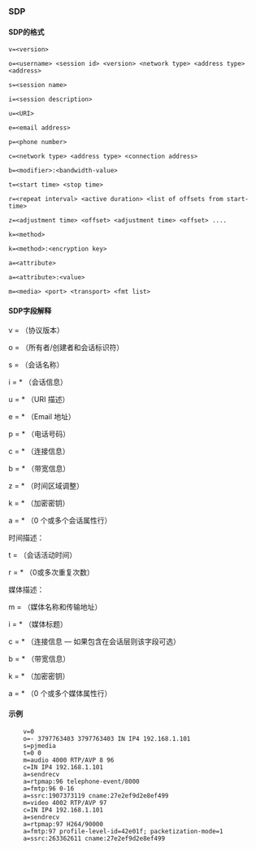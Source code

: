 ### SDP

#### SDP的格式

```
v=<version>

o=<username> <session id> <version> <network type> <address type> <address>

s=<session name>

i=<session description>

u=<URI>

e=<email address>

p=<phone number>

c=<network type> <address type> <connection address>

b=<modifier>:<bandwidth-value>

t=<start time> <stop time>

r=<repeat interval> <active duration> <list of offsets from start-time>

z=<adjustment time> <offset> <adjustment time> <offset> ....

k=<method>

k=<method>:<encryption key>

a=<attribute>

a=<attribute>:<value>

m=<media> <port> <transport> <fmt list>
```



#### SDP字段解释

v = （协议版本）

o = （所有者/创建者和会话标识符）

s = （会话名称）

i = * （会话信息）

u = * （URI 描述）

e = * （Email 地址）

p = * （电话号码）

c = * （连接信息）

b = * （带宽信息）

z = * （时间区域调整）

k = * （加密密钥）

a = * （0 个或多个会话属性行）

时间描述：

t = （会话活动时间）

r = * （0或多次重复次数）

媒体描述：

m = （媒体名称和传输地址）

i = * （媒体标题）

c = * （连接信息 — 如果包含在会话层则该字段可选）

b = * （带宽信息）

k = * （加密密钥）

a = * （0 个或多个媒体属性行）



#### 示例

```
	v=0
    o=- 3797763403 3797763403 IN IP4 192.168.1.101
    s=pjmedia
    t=0 0
    m=audio 4000 RTP/AVP 8 96
    c=IN IP4 192.168.1.101
    a=sendrecv
    a=rtpmap:96 telephone-event/8000
    a=fmtp:96 0-16
    a=ssrc:1907373119 cname:27e2ef9d2e8ef499
    m=video 4002 RTP/AVP 97
    c=IN IP4 192.168.1.101
    a=sendrecv
    a=rtpmap:97 H264/90000
    a=fmtp:97 profile-level-id=42e01f; packetization-mode=1
    a=ssrc:263362611 cname:27e2ef9d2e8ef499
```

